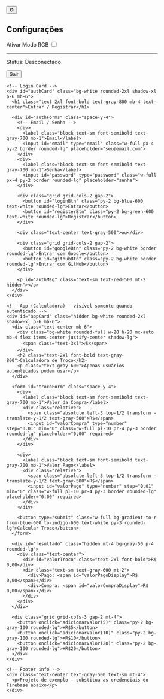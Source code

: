 <!DOCTYPE html>
<html lang="pt-BR">
<head>
  <meta charset="utf-8" />
  <meta name="viewport" content="width=device-width,initial-scale=1" />
  <title>Calculadora de Troco — com Login (Firebase)</title>
  <script src="https://cdn.tailwindcss.com"></script>
  <style>
    body { box-sizing: border-box; transition: background 0.8s linear; }
    @keyframes rgbBackground {
      0% { background-color: #ff0040; }
      25% { background-color: #ff8000; }
      50% { background-color: #40ff00; }
      75% { background-color: #0080ff; }
      100% { background-color: #ff00ff; }
    }
    .rgb-active { animation: rgbBackground 8s linear infinite alternate; }
  </style>
</head>
<body id="body" class="bg-gradient-to-br from-blue-50 to-indigo-100 min-h-screen font-sans">

  <!-- Botão Config -->
  <button id="btnConfig" class="fixed top-4 right-4 bg-gradient-to-r from-indigo-500 to-blue-500 text-white text-xl p-3 rounded-full shadow-lg z-50" title="Configurações">⚙️</button>

  <!-- Menu Config -->
  <div id="menuConfig" class="hidden fixed top-16 right-4 bg-white rounded-2xl shadow-2xl p-4 w-64 z-50 border border-gray-200">
    <h2 class="font-bold text-gray-800 mb-3 text-center">Configurações</h2>
    <div class="flex items-center justify-between">
      <span class="font-semibold text-gray-700">Ativar Modo RGB</span>
      <label class="relative inline-flex items-center cursor-pointer">
        <input type="checkbox" id="toggleRGB" class="sr-only peer">
        <div class="w-11 h-6 bg-gray-300 rounded-full peer peer-checked:bg-gradient-to-r peer-checked:from-pink-500 peer-checked:to-yellow-500 transition-all"></div>
        <span class="absolute left-1 top-1 bg-white w-4 h-4 rounded-full transition-all peer-checked:translate-x-5"></span>
      </label>
    </div>
    <hr class="my-3" />
    <div class="text-sm text-gray-600">
      <p class="mb-2">Status: <span id="userStatus">Desconectado</span></p>
      <button id="logoutBtn" class="w-full bg-red-500 text-white py-2 rounded-lg hidden">Sair</button>
    </div>
  </div>

  <div class="container mx-auto px-4 py-8 max-w-md">

    <!-- Login Card -->
    <div id="authCard" class="bg-white rounded-2xl shadow-xl p-6 mb-6">
      <h1 class="text-2xl font-bold text-gray-800 mb-4 text-center">Entrar / Registrar</h1>

      <div id="authForms" class="space-y-4">
        <!-- Email / Senha -->
        <div>
          <label class="block text-sm font-semibold text-gray-700 mb-1">Email</label>
          <input id="email" type="email" class="w-full px-4 py-2 border rounded-lg" placeholder="seu@email.com">
        </div>
        <div>
          <label class="block text-sm font-semibold text-gray-700 mb-1">Senha</label>
          <input id="password" type="password" class="w-full px-4 py-2 border rounded-lg" placeholder="senha">
        </div>

        <div class="grid grid-cols-2 gap-2">
          <button id="loginBtn" class="py-2 bg-blue-600 text-white rounded-lg">Entrar</button>
          <button id="registerBtn" class="py-2 bg-green-600 text-white rounded-lg">Registrar</button>
        </div>

        <div class="text-center text-gray-500">ou</div>

        <div class="grid grid-cols-2 gap-2">
          <button id="googleBtn" class="py-2 bg-white border rounded-lg">Entrar com Google</button>
          <button id="githubBtn" class="py-2 bg-white border rounded-lg">Entrar com GitHub</button>
        </div>

        <p id="authMsg" class="text-sm text-red-500 mt-2 hidden"></p>
      </div>
    </div>

    <!-- App (Calculadora) - visível somente quando autenticado -->
    <div id="appCard" class="hidden bg-white rounded-2xl shadow-xl p-6 mb-6">
      <div class="text-center mb-6">
        <div class="bg-white rounded-full w-20 h-20 mx-auto mb-4 flex items-center justify-center shadow-lg">
          <span class="text-3xl">💰</span>
        </div>
        <h2 class="text-2xl font-bold text-gray-800">Calculadora de Troco</h2>
        <p class="text-gray-600">Apenas usuários autenticados podem usar</p>
      </div>

      <form id="trocoForm" class="space-y-4">
        <div>
          <label class="block text-sm font-semibold text-gray-700 mb-1">Valor da Compra</label>
          <div class="relative">
            <span class="absolute left-3 top-1/2 transform -translate-y-1/2 text-gray-500">R$</span>
            <input id="valorCompra" type="number" step="0.01" min="0" class="w-full pl-10 pr-4 py-3 border rounded-lg" placeholder="0,00" required>
          </div>
        </div>

        <div>
          <label class="block text-sm font-semibold text-gray-700 mb-1">Valor Pago</label>
          <div class="relative">
            <span class="absolute left-3 top-1/2 transform -translate-y-1/2 text-gray-500">R$</span>
            <input id="valorPago" type="number" step="0.01" min="0" class="w-full pl-10 pr-4 py-3 border rounded-lg" placeholder="0,00" required>
          </div>
        </div>

        <button type="submit" class="w-full bg-gradient-to-r from-blue-600 to-indigo-600 text-white py-3 rounded-lg">Calcular Troco</button>
      </form>

      <div id="resultado" class="hidden mt-4 bg-gray-50 p-4 rounded-lg">
        <div class="text-center">
          <div id="valorTroco" class="text-2xl font-bold">R$ 0,00</div>
          <div class="text-sm text-gray-600 mt-2">
            <div>Pago: <span id="valorPagoDisplay">R$ 0,00</span></div>
            <div>Compra: <span id="valorCompraDisplay">R$ 0,00</span></div>
          </div>
        </div>
      </div>

      <div class="grid grid-cols-3 gap-2 mt-4">
        <button onclick="adicionarValor(5)" class="py-2 bg-gray-100 rounded-lg">+R$5</button>
        <button onclick="adicionarValor(10)" class="py-2 bg-gray-100 rounded-lg">+R$10</button>
        <button onclick="adicionarValor(20)" class="py-2 bg-gray-100 rounded-lg">+R$20</button>
      </div>
    </div>

    <!-- Footer info -->
    <div class="text-center text-gray-500 text-sm mt-4">
      <p>Projeto de exemplo — substitua as credenciais do Firebase abaixo</p>
    </div>

  </div>

  <!-- Firebase SDK (modular) -->
  <script type="module">
    /***********************************************
     * 1) INSTRUÇÕES RÁPIDAS (FAÇA ANTES DE RODAR)
     *
     * - Crie um projeto no https://console.firebase.google.com
     * - Adicione um app Web e copie o objeto de configuração (apiKey, authDomain, ...)
     * - Cole o objeto FIREBASE_CONFIG abaixo (substitua os placeholders)
     * - No Console Firebase > Authentication > Sign-in method:
     *      * Habilite Email/Password
     *      * Habilite Google
     *      * Habilite GitHub (para GitHub, configure Client ID/Secret no painel do GitHub e cole no Firebase)
     * - Em Authentication > Sign-in method > GitHub, defina "Authorized domains" (ex: localhost)
     * - Em "Authorized domains" do Firebase, inclua o host que você vai usar (ex: localhost)
     *
     * 2) SEGURANÇA: No console do Firebase defina regras apropriadas para Firestore/Storage se você for usar.
     ***********************************************/

    // ====== COLE AQUI SUAS CREDENCIAIS FIREBASE ======
    // Substitua os valores abaixo com os do seu projeto no Firebase.
    const firebaseConfig = {
      apiKey: "FIREBASE_APIKEY_HERE",
      authDomain: "FIREBASE_AUTHDOMAIN_HERE",
      projectId: "FIREBASE_PROJECTID_HERE",
      storageBucket: "FIREBASE_STORAGEBUCKET_HERE",
      messagingSenderId: "FIREBASE_MESSAGINGSENDERID_HERE",
      appId: "FIREBASE_APPID_HERE"
    };
    // ================================================

    // Import SDKs via CDN (ES modules)
    import { initializeApp } from "https://www.gstatic.com/firebasejs/10.4.0/firebase-app.js";
    import {
      getAuth,
      signInWithEmailAndPassword,
      createUserWithEmailAndPassword,
      signOut,
      onAuthStateChanged,
      GoogleAuthProvider,
      GithubAuthProvider,
      signInWithPopup
    } from "https://www.gstatic.com/firebasejs/10.4.0/firebase-auth.js";

    // Init
    const app = initializeApp(firebaseConfig);
    const auth = getAuth(app);

    // Providers
    const googleProvider = new GoogleAuthProvider();
    const githubProvider = new GithubAuthProvider();

    // --- UI elements ---
    const authCard = document.getElementById('authCard');
    const appCard = document.getElementById('appCard');
    const authMsg = document.getElementById('authMsg');
    const userStatus = document.getElementById('userStatus');
    const logoutBtn = document.getElementById('logoutBtn');

    const btnConfig = document.getElementById('btnConfig');
    const menuConfig = document.getElementById('menuConfig');
    const toggleRGB = document.getElementById('toggleRGB');
    const body = document.getElementById('body');

    // Auth inputs/buttons
    const emailInput = document.getElementById('email');
    const passInput = document.getElementById('password');
    const loginBtn = document.getElementById('loginBtn');
    const registerBtn = document.getElementById('registerBtn');
    const googleBtn = document.getElementById('googleBtn');
    const githubBtn = document.getElementById('githubBtn');

    // Calculadora
    const trocoForm = document.getElementById('trocoForm');
    const resultado = document.getElementById('resultado');
    const valorTroco = document.getElementById('valorTroco');
    const valorPagoDisplay = document.getElementById('valorPagoDisplay');
    const valorCompraDisplay = document.getElementById('valorCompraDisplay');

    // Quick buttons
    window.adicionarValor = function (v) {
      const el = document.getElementById('valorPago');
      const cur = parseFloat(el.value) || 0;
      el.value = (cur + v).toFixed(2);
    };

    // ===== UI helpers =====
    function showAuthError(msg) {
      authMsg.textContent = msg;
      authMsg.classList.remove('hidden');
    }
    function hideAuthError() {
      authMsg.classList.add('hidden');
      authMsg.textContent = '';
    }

    // ===== Event handlers - Auth =====
    loginBtn.addEventListener('click', async () => {
      hideAuthError();
      const email = emailInput.value.trim();
      const password = passInput.value;
      if (!email || !password) return showAuthError('Preencha email e senha.');
      try {
        await signInWithEmailAndPassword(auth, email, password);
        // onAuthStateChanged cuidará do resto
      } catch (err) {
        showAuthError(err.message || 'Erro ao entrar.');
      }
    });

    registerBtn.addEventListener('click', async () => {
      hideAuthError();
      const email = emailInput.value.trim();
      const password = passInput.value;
      if (!email || !password) return showAuthError('Preencha email e senha.');
      try {
        await createUserWithEmailAndPassword(auth, email, password);
      } catch (err) {
        showAuthError(err.message || 'Erro ao registrar.');
      }
    });

    googleBtn.addEventListener('click', async () => {
      hideAuthError();
      try {
        await signInWithPopup(auth, googleProvider);
      } catch (err) {
        showAuthError(err.message || 'Erro Google.');
      }
    });

    githubBtn.addEventListener('click', async () => {
      hideAuthError();
      try {
        await signInWithPopup(auth, githubProvider);
      } catch (err) {
        showAuthError(err.message || 'Erro GitHub.');
      }
    });

    logoutBtn.addEventListener('click', async () => {
      await signOut(auth);
    });

    // Toggle menu
    btnConfig.addEventListener('click', () => menuConfig.classList.toggle('hidden'));

    // Toggle RGB
    toggleRGB.addEventListener('change', () => {
      body.classList.toggle('rgb-active', toggleRGB.checked);
    });

    // Show/hide UI based on auth state
    onAuthStateChanged(auth, (user) => {
      if (user) {
        // Usuário logado
        authCard.classList.add('hidden');
        appCard.classList.remove('hidden');
        logoutBtn.classList.remove('hidden');
        userStatus.textContent = user.displayName || user.email || 'Usuário';
        // Scroll to app
        appCard.scrollIntoView({ behavior: 'smooth' });
      } else {
        // Deslogado
        authCard.classList.remove('hidden');
        appCard.classList.add('hidden');
        logoutBtn.classList.add('hidden');
        userStatus.textContent = 'Desconectado';
      }
    });

    // ===== Calculadora =====
    function formatarMoeda(valor) {
      return new Intl.NumberFormat('pt-BR', { style: 'currency', currency: 'BRL' }).format(valor);
    }

    trocoForm.addEventListener('submit', (e) => {
      e.preventDefault();
      const valorCompra = parseFloat(document.getElementById('valorCompra').value) || 0;
      const valorPago = parseFloat(document.getElementById('valorPago').value) || 0;
      if (valorCompra <= 0 || valorPago <= 0) return alert('Insira valores válidos.');
      const troco = valorPago - valorCompra;
      valorTroco.textContent = formatarMoeda(troco);
      valorPagoDisplay.textContent = formatarMoeda(valorPago);
      valorCompraDisplay.textContent = formatarMoeda(valorCompra);
      resultado.classList.remove('hidden');
    });

    // Quick UX: autocalc quando inputs mudarem (se resultado estiver visível)
    document.getElementById('valorCompra').addEventListener('input', () => {
      if (!resultado.classList.contains('hidden')) trocoForm.requestSubmit();
    });
    document.getElementById('valorPago').addEventListener('input', () => {
      if (!resultado.classList.contains('hidden')) trocoForm.requestSubmit();
    });

  </script>
</body>
</html>
